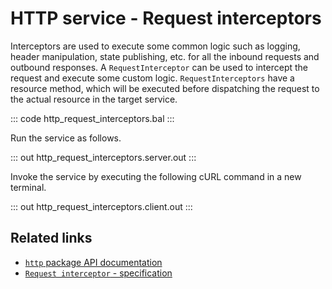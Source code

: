 # HTTP service - Request interceptors

Interceptors are used to execute some common logic such as logging, header manipulation, state publishing, etc. for all the inbound requests and outbound responses. A  `RequestInterceptor` can be used to intercept the request and execute some custom logic. `RequestInterceptors` have a resource method, which will be executed before dispatching the request to the actual resource in the target service.

::: code http_request_interceptors.bal :::

Run the service as follows.

::: out http_request_interceptors.server.out :::

Invoke the service by executing the following cURL command in a new terminal.

::: out http_request_interceptors.client.out :::

## Related links
- [`http` package API documentation](https://lib.ballerina.io/ballerina/http/latest/)
- [`Request interceptor` - specification](https://ballerina.io/spec/http/#811-request-interceptor)
